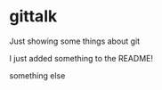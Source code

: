gittalk
=======

Just showing some things about git

I just added something to the README!

something else
